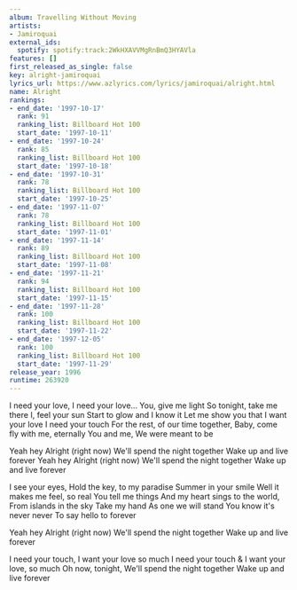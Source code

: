 ```yaml
---
album: Travelling Without Moving
artists:
- Jamiroquai
external_ids:
  spotify: spotify:track:2WkHXAVVMgRnBmQ3HYAVla
features: []
first_released_as_single: false
key: alright-jamiroquai
lyrics_url: https://www.azlyrics.com/lyrics/jamiroquai/alright.html
name: Alright
rankings:
- end_date: '1997-10-17'
  rank: 91
  ranking_list: Billboard Hot 100
  start_date: '1997-10-11'
- end_date: '1997-10-24'
  rank: 85
  ranking_list: Billboard Hot 100
  start_date: '1997-10-18'
- end_date: '1997-10-31'
  rank: 78
  ranking_list: Billboard Hot 100
  start_date: '1997-10-25'
- end_date: '1997-11-07'
  rank: 78
  ranking_list: Billboard Hot 100
  start_date: '1997-11-01'
- end_date: '1997-11-14'
  rank: 89
  ranking_list: Billboard Hot 100
  start_date: '1997-11-08'
- end_date: '1997-11-21'
  rank: 94
  ranking_list: Billboard Hot 100
  start_date: '1997-11-15'
- end_date: '1997-11-28'
  rank: 100
  ranking_list: Billboard Hot 100
  start_date: '1997-11-22'
- end_date: '1997-12-05'
  rank: 100
  ranking_list: Billboard Hot 100
  start_date: '1997-11-29'
release_year: 1996
runtime: 263920
---
```

I need your love,
I need your love... 
You, give me light
So tonight, take me there
I, feel your sun
Start to glow and I know it
Let me show you that
I want your love
I need your touch
For the rest, of our time together,
Baby, come fly with me, eternally
You and me,
We were meant to be

Yeah hey
Alright (right now)
We'll spend the night together
Wake up and live forever
Yeah hey
Alright (right now)
We'll spend the night together
Wake up and live forever

I see your eyes,
Hold the key, to my paradise
Summer in your smile
Well it makes me feel, so real
You tell me things
And my heart sings to the world,
From islands in the sky
Take my hand
As one we will stand
You know it's never never
To say hello to forever

Yeah hey
Alright (right now)
We'll spend the night together
Wake up and live forever

I need your touch,
I want your love so much
I need your touch &
I want your love, so much
Oh now, tonight,
We'll spend the night together
Wake up and live forever
